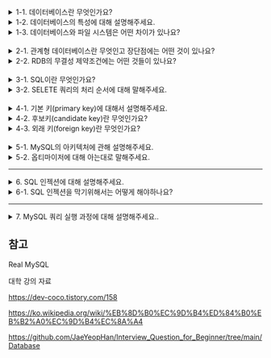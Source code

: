 <details>
<summary>1-1. 데이터베이스란 무엇인가요?</summary>
<div markdown="1">

한 조직의 여러 응용 시스템들이 공용하기 위해 통합, 저장한 운영 데이터의 집합을 데이터베이스라 합니다.

#### 공용 데이터
- 한 조직의 여러 응용 시스템들이 공동으로 소유, 유지, 이용하는 데이터
#### 통합 데이터
- 최소한의 중복
- 통제된 중복
#### 저장 데이터
- 컴퓨터가 실시간으로 접근 가능한 매체에 저장된 데이터
#### 운영 데이터
- 한 조직의 고유 기능을 수행하기 위해 필요한 데이터

</div>
</details>

<details>
<summary>1-2. 데이터베이스의 특성에 대해 설명해주세요.</summary>
<div markdown="1">

데이터베이스의 특성으로는 실시간 접근성, 지속적인 변환, 동시 공용, 내용에 의한 참조가 있습니다.
### 실시간 접근성(real-time accessibilities)
실시간 접근성은 질의에 대한 실시간 처리 및 응답 가능해야 한다는 특성입니다.
### 지속적인 변화(continuous evolution)
지속적인 변화는 삽입(insert), 갱신(update), 삭제(delete)를 통한 동적으로 데이터가 변함을 뜻합니다.
### 동시 공용(concurrent sharing)
동시 공용은 서로 다른 목적을 가진 여러 사용자가 동시에 사용할 수 있어야 함을 뜻합니다.
### 내용에 의한 참조(content reference)
내용에 의한 참조는 데이터의 위치(location)나 주소(address)가 아닌 내용(content)에 의한 참조를 수행함을 뜻합니다.

</div>
</details>

<details>
<summary>1-3. 데이터베이스와 파일 시스템은 어떤 차이가 있나요?</summary>
<div markdown="1">

파일 시스템은 각각의 응용 프로그램이 논리적 파일 구조를 정의하고 직접 물리적 파일로 구현하는 시스템을 말합니다. 응용 프로그램은 물리적 데이터 구조에 대한 접근 방법을 구현하기 때문에 개발자는 응용 프로그램 뿐만 아니라 데이터까지 모두 관리해야합니다. 이로 인해 발생하는 문제점은 데이터의 종속성, 중복성이 있습니다.

#### 데이터 종속성
- 데이터의 구성 방법이나 접근 방법 변경 시 응용 프로그램도 함께 변경해야 한다.
#### 데이터 중복성
- 한 시스템 내에 같은 내용의 데이터가 여러 파일에 중복 저장되어 관리된다.

</div>
</details>
<br/>

<details>
<summary>2-1. 관계형 데이터베이스란 무엇인고 장단점에는 어떤 것이 있나요?</summary>
<div markdown="1">

데이터베이스를 시간에 따라 내용이 변할 수 있는 테이블형태로 표현한 테이블들의 집합을 관계형 데이터베이스라 합니다. 관계형 데이터베이스의 스키마는 릴레이션 스키마(테이블)과 무결성 제약조건으로 이루어져 있습니다.
### 장점
- ACID 특성을 제공하여 데이터 일관성과 무결성을 보잡합니다.
- SQL을 통한 쉬운 관리 및 검색이 가능합니다.
### 단점
- 수평적 확장이 어려워 데이터 처리량에서 한계가 존재합니다. 
- 스키마를 변경하는 것이 어렵습니다. 
- 비정형 데이터나 복잡한 계층 구조를 다루는 데 적절하지 않습니다.

</div>
</details>

<details>
<summary>2-2. RDB의 무결성 제약조건에는 어떤 것들이 있나요?</summary>
<div markdown="1">

무결성 제약조건에는 개체 무결성과 참조 무결성, 도메인 무결성 등이 있습니다.
### 개체 무결성(entity integrity)
개체 무결성은 키 값은 언제 어느 때고 null 값을 가질 수 없는 제약조건을 말합니다.
### 참조 무결성(referential integrity)
참조 무결성은 외래 키 값은 반드시 피참조 릴레이션의 기본키 값이거나 null이어야한다는 제약조건을 말합니다.

이러한 무결성 제약조건은 데이터베이스 상태가 항상 만족시켜야 되는 제약조건입니다.

#### 데이터베이스 상태(database state)
- 어느 한 시점에 데이터베이스에 저장되어 있는 모든 데이터 값

</div>
</details>
<br/>

<details>
<summary>3-1. SQL이란 무엇인가요?</summary>
<div markdown="1">

SQL은 RDBMS의 데이터를 관리하기 위해 설계한 특수 목적의 프로그래밍 언어입니다. SQL 문법의 종류는 DDL, DML, DCL세 가지로 분류됩니다.
### DDL(Data Define Language, 데이터 정의어)
DDL은 스키마, 테이블, 인덱스 등의 관계형 데이터베이스의 구조를 정의하기 위한 언어입니다. DDL의 주요 유형은 `CREATE`, `DROP`, `ALTER`, `TRUNCATE`가 있습니다.
### DML(Data Manipulation Language, 데이터 조작어)
DML은 데이터베이스 사용자 또는 응용 프로그램이 질의어를 통하여 저장된 데이터에 대해 검색, 등록, 삭제, 갱신을 하는데 사용하는 언어입니다. DML의 주요 유형은 `SELETE`, `INSERT`, `UPDATE`, `DELETE`가 있습니다.
### DCL(Data Control Language, 데이터 제어어)
DCL은 데이터에 대한 액세스를 제어하기 위한 언어입니다. `GRANT`, `REVOKE`, `COMMIT`, `ROLLBACK`이 있습니다. 이중 트랜잭션 제어를 위한 `COMMIT`과 `ROLLBACK`을 따로 빼서 TCL(Transaction Control Language)라고도 합니다.

</div>
</details>

<details>
<summary>3-2. SELETE 쿼리의 처리 순서에 대해 말해주세요.</summary>
<div markdown="1">

FROM -> WHERE -> GROUP BY -> DISTINCT -> HAVING -> SELECT -> ORDER BY -> LIMIT
### FROM
FROM 절은 조회할 테이블을 지정하고 JOIN을 실행하여 하나의 가상 테이블로 결합합니다.
### WHERE
WHERE 절에서 조건에 맞는 데이터를 필터링합니다.
### GROUP BY
GROUP BY 절에서 특정 컬럼의 값으로 레코드를 그룹화합니다.
### HAVING
HAVING 절에서 그룹화된 결과에 대해 필터링합니다.
### SELECT
SELECT 절에서 원하는 컬럼을 선택합니다.
### ORDER BY
ORDER BY절에서 행의 순서를 어떻게 보여줄지 정렬합니다.
### LIMIT
LIMIT 절에서 쿼리 결과 중 지정된 순서에 위치한 레코드만 가져오도록 선택합니다.

</div>
</details>
<br/>

<details>
<summary>4-1. 기본 키(primary key)에 대해서 설명해주세요.</summary>
<div markdown="1">

기본키는 후보키 중에서 선택한 하나의 키로서 각 튜플을 유일하게 구분하기 위해 선택된 컬럼 또는 컬럼의 집합입니다. 각 튜플에 대한 기본 키 값은 항상 유효한 값이어야 하기 때문에 null 이 허용될 수 없습니다.

#### 키(key)
- 각 튜플(tuple, row)을 유일하게 식별할 수 있는 애트리뷰트(attribute, column)의 집합

</div>
</details>

<details>
<summary>4-2. 후보키(candidate key)란 무엇인가요?</summary>
<div markdown="1">

후보키는 테이블의 컬럼들 중에서 유일성과 최소성을 만족하는 컬럼 집합입니다. 
### 유일성(uniqueness)
유일성이란 각 튜플에 대해 컬럼 집합의 값이 유일하다는 것을 말합니다.
### 최소성(minimality)
최소성이란 컬럼 집합이 각 튜플을 유일하게 식별하는데 필요한 컬럼만 포함된 것을 말합니다.

#### 슈퍼 키(super key)
- 유일성은 만족하지막 최소성은 만족하지 않는 애트리뷰트의 집합
#### 대체 키(alternate key)
- 후보 키 중에서 기본 키를 제외한 나머지 후보 키

</div>
</details>

<details>
<summary>4-3. 외래 키(foreign key)란 무엇인가요?</summary>
<div markdown="1">

테이블 R의 컬럼 집합 FK가 테이블 S의 기본키일 때 컬럼 집합 FK는 테이블 R의 외래 키입니다. 외래 키의 값은 테이블 S에 존재하는 값이거나 null 이어야하는 참조 무결성을 만족해야 합니다.

</div>
</details>
<br/>

<details>
<summary>5-1. MySQL의 아키텍처에 관해 설명해주세요.</summary>
<div markdown="1">

MySQL은 MySQL 엔진과 스토리지 엔진으로 구성되어 있습니다. 
### MySQL 엔진
MySQL 엔진은 클라이언트의 접속 및 쿼리 요청을 처리하는 커넥션 핸들러와 SQL 파서, 전처리기, 옵티마이저를 포함합니다.
### 스토리지 엔진
스토리지 엔진은 MySQL 엔진이 처리한 실제 데이터를 디스크 스토리지에 저장하거나 읽어오는 부분을 담당합니다. 

#### 쿼리 파서

요청 SQL을 토큰으로 분리해 트리 형태의 구조(파스 트리)로 만들어냄.

#### 전처리기

파스 트리를 기바능로 쿼리 문장의 구조적 문제점을 체크. 

테이블, 컬럼 이름, 내장 함수 등과 매핑해 해당 객체의 존재 여부와 접근 권한 등을 확인.

</div>
</details>

<details>
<summary>5-2. 옵티마이저에 대해 아는대로 말해주세요.</summary>
<div markdown="1">

옵티마이저는 쿼리를 최적으로 실행하기 위해 각 테이블의 데이터가 어떤 분포로 저장되어 있는지 통계 정보를 참조하여 최적의 실행 계획을 수립하는 기능을 담당합니다.

</div>
</details>

---

<details>
  <summary>6. SQL 인젝션에 대해 설명해주세요.</summary>

DB와 연동된 애플리케이션에서 입력된 데이터에 대한 유효성 검증을 하지 않을 경우, 악의적인 공격자는 입력 폼 등에 SQL을 삽입하여 DB로부터 정보를 열람하거나 조작할 수 있는 공격입니다.

### 예시
```sql
select * from users weher username='admin' adn password='' or '1'='1'
```
</details>
<details>
  <summary>6-1. SQL 인젝션을 막기위해서는 어떻게 해야하나요?</summary>

### Prepared Statement(선처리 질의문)
SQL 쿼리문을 선처리하여 이후 입력된느 변수 값이 항상 문자열 변수로만 다루어지도록 하는 방법입니다.
</details>

---

<details>
  <summary>7. MySQL 쿼리 실행 과정에 대해 설명해주세요..</summary>

1. 사용자로부터 요청된 SQL 문장을 쪼개서 MySQL 서버가 이해할 수 있는 수준으로 분리(파스 트리)한다.
2. SQL의 파싱 정보(파스 트리)를 확인하면서 어떤 테이블부터 읽고 어떤 인덱스를 이용해 테이블을 읽을지 선택한다.
3. 두 번째 단계에서 결정된 테이블의 읽기 순서나 선택된 인덱스를 이용해 스토리지 엔지으로부터 데이터를 가져온다.
</details>

## 참고

Real MySQL

대학 강의 자료

https://dev-coco.tistory.com/158

https://ko.wikipedia.org/wiki/%EB%8D%B0%EC%9D%B4%ED%84%B0%EB%B2%A0%EC%9D%B4%EC%8A%A4

https://github.com/JaeYeopHan/Interview_Question_for_Beginner/tree/main/Database
